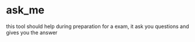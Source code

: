ask_me
======

this tool should help during preparation for a exam, it ask you questions and gives you the answer
